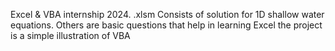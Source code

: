 Excel & VBA internship 2024. .xlsm Consists of solution for 1D shallow water equations. Others are basic questions that help in learning Excel 
the project is a simple illustration of VBA
